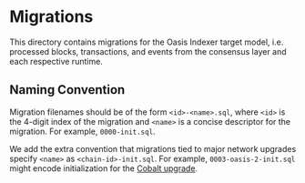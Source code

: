 # Migrations

This directory contains migrations for the Oasis Indexer target model,
i.e. processed blocks, transactions, and events from the consensus layer and
each respective runtime.

## Naming Convention

Migration filenames should be of the form `<id>-<name>.sql`, where `<id>` is the 4-digit index of the migration and `<name>` is a concise descriptor for the migration. For example, `0000-init.sql`.

We add the extra convention that migrations tied to major network upgrades specify `<name>` as `<chain-id>-init.sql`.
For example, `0003-oasis-2-init.sql` might encode initialization for the [Cobalt upgrade](https://docs.oasis.dev/general/mainnet/cobalt-upgrade).
